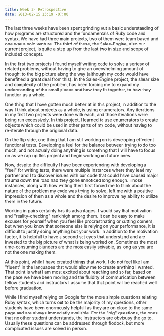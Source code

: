 ```yaml
---
title: Week 3- Retrospective
date: 2013-02-15 13:19 -07:00
---
```


<!-- SalesEngine
What’s a technique that you’ve used in the project that was once totally opaque but now is clear?

What’s something that’s still confusing to you? Why?

How do you feel about testing with MiniTest? What about it makes your process harder? Easier?

Is working in a pair harder or easier than being by yourself? Do you feel like you’d be farther ahead or behind if you were on your own? Can nine women make a baby in one month?


Becoming a Developer
It’s been a long three weeks. Do you feel like a developer yet?

You have 21 weeks to go. What are you most excited about?

How has the class environment matched or differed from your expectations?

What resources are you relying on when you need support, and why? -->

The last three weeks have been spent grinding out a basic understanding of how programs are structured and the fundamentals of Ruby code and syntax.  We have had three main projects, two of them were team based and one was a solo venture.  The third of these, the Sales-Engine, also our current project, is quite a step up from the last two in size and scope of included concepts.

In the first two projects I found myself writing code to solve a seriese of related problems, without having to give an overwhelming amount of thought to the big picture along the way (although my code would have benefitted a great deal from this).  In the Sales-Engine project, the shear size and complexity of the problem, has been forcing me to expand my understanding of the small pieces and how they fit together, to how they function as a whole.

One thing that I have gotten much better at in this project, in addition to the way I think about projects as a whole, is using enumerators.  Any iterations in my first two projects were done with each, and those iterations were being run excessively.  In this project, I learned to use enumerators to create objects which could be used in other parts of my code, without having to re-iterate through the origional data.

On the flip side, one thing that I am still working on is developing effecient functional tests.  Developing a feel for the balance between trying to do too much, and not actualy doing anything is something that I will have to focus on as we rap up this project and begin working on future ones.

Now, despite the difficulty I have been experiencing with developing a "feel" for writing tests, there were multiple instances where they lead my partner and I to discover issues with our code that could have caused major trauma down the road had they gone unnoticed long enough.  Those instances, along with how writing them first forced me to think about the nature of the problem my code was trying to solve, left me with a positive impression of them as a whole and the desire to improve my ability to utilize them in the future.

Working in pairs certainly has its advantages.  I would say that motivation and "reality-checking" rank high among them.  It can be easy to make excuses for yourself when you feel like procrastinating or cutting corners, but when you know that someone else is relying on your performance, it is difficult to justify doing anything but your work.  In addition to the motivation factor, it is helpfull to have a second set eyes that understand and are invested to the big picture of what is being worked on.  Sometimes the most time-consuming blunders are the most easily solvable, as long as you are not the one making them.

At this point, while I have created things that work, I do not feel like I am "fluent" in the languages that would allow me to create anything I wanted.  That point is what I am most excited about reaching and so far, based on the pace we have been moving and the fluidity of communication between fellow students and instructors I assume that that point will be reached well before graduation.  

While I find myself relying on Google for the more simple questions relating Ruby syntax, which turns out to be the majority of my questions, other students have been enormously helpfull as they are on close to the same page and are always immediatly available.  For the "big" questions, the ones that no other student understands, the instructors are obviousy the go to.  Usually these questions can be addressed through flodock, but more complicated issues are solved in person.



